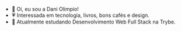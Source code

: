 - 👋 Oi, eu sou a Dani Olimpio!
- 💗 Interessada em tecnologia, livros, bons cafés e design.
- 🌱 Atualmente estudando Desenvolvimento Web Full Stack na Trybe.  
